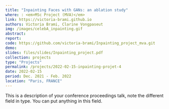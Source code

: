 ```yaml
---
title: "Inpainting Faces with GANs: an ablation study"
where: : <em>MSc Project (MVA)</em>
link: https://victoria-brami.github.io
authors: Victoria Brami, Clarine Vongpaseut 
img: /images/celebA_inpainting.gif
abstract:
report:
code: https://github.com/victoria-brami/Inpainting_project_mva.git
demo:
slides: files/slides/Inpainting_project.pdf
collection: projects
type: "Projects"
permalink: /projects/2022-02-15-inpainting-projet-4
date: 2022-02-15
period: Dec. 2021 - Feb. 2022
location: "Paris, FRANCE"
---
```


This is a description of your conference proceedings talk, note the different field in type. You can put anything in this field.
